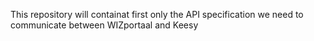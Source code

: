 This repository will containat first only the API specification we need to communicate between WIZportaal and Keesy
